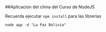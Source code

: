 ##Aplicacion del clima del Curso de NodeJS

Recuerda ejecutar ```npm install``` para las librerias

```
node app -d "La Paz Bolivia"
```